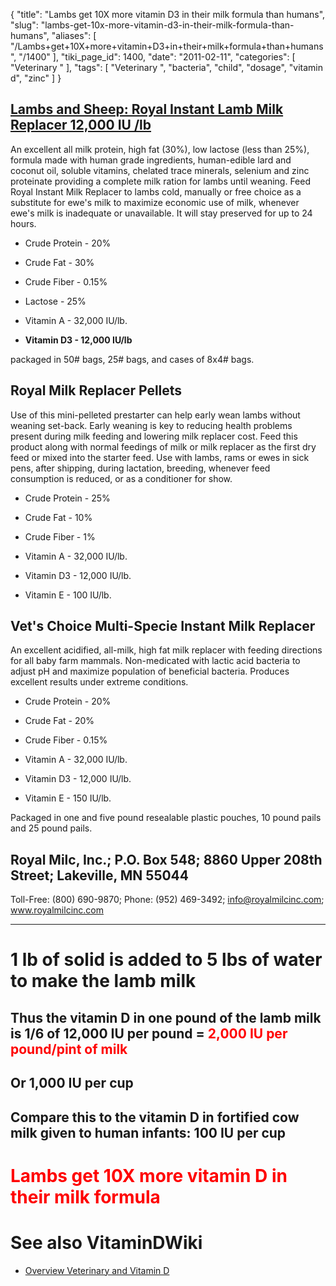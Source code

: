 {
    "title": "Lambs get 10X more vitamin D3 in their milk formula than humans",
    "slug": "lambs-get-10x-more-vitamin-d3-in-their-milk-formula-than-humans",
    "aliases": [
        "/Lambs+get+10X+more+vitamin+D3+in+their+milk+formula+than+humans",
        "/1400"
    ],
    "tiki_page_id": 1400,
    "date": "2011-02-11",
    "categories": [
        "Veterinary "
    ],
    "tags": [
        "Veterinary ",
        "bacteria",
        "child",
        "dosage",
        "vitamin d",
        "zinc"
    ]
}


## [Lambs and Sheep: Royal Instant Lamb Milk Replacer 12,000 IU /lb](http://www.royalmilcinc.com/lambs_and_sheep.html)

An excellent all milk protein, high fat (30%), low lactose (less than 25%), formula made with human grade ingredients, human-edible lard and coconut oil, soluble vitamins, chelated trace minerals, selenium and zinc proteinate providing a complete milk ration for lambs until weaning. Feed Royal Instant Milk Replacer to lambs cold, manually or free choice as a substitute for ewe's milk to maximize economic use of milk, whenever ewe's milk is inadequate or unavailable. It will stay preserved for up to 24 hours.

* Crude Protein - 20%

* Crude Fat - 30%

* Crude Fiber - 0.15%

* Lactose - 25%

* Vitamin A - 32,000 IU/lb.

*  **Vitamin D3 - 12,000 IU/lb** 

packaged in 50# bags, 25# bags, and cases of 8x4# bags.

## Royal Milk Replacer Pellets

Use of this mini-pelleted prestarter can help early wean lambs without weaning set-back. Early weaning is key to reducing health problems present during milk feeding and lowering milk replacer cost. Feed this product along with normal feedings of milk or milk replacer as the first dry feed or mixed into the starter feed. Use with lambs, rams or ewes in sick pens, after shipping, during lactation, breeding, whenever feed consumption is reduced, or as a conditioner for show.

* Crude Protein - 25%

* Crude Fat - 10%

* Crude Fiber - 1%

* Vitamin A - 32,000 IU/lb.

* Vitamin D3 - 12,000 IU/lb.

* Vitamin E - 100 IU/lb.

## Vet's Choice Multi-Specie Instant Milk Replacer

An excellent acidified, all-milk, high fat milk replacer with feeding directions for all baby farm mammals. Non-medicated with lactic acid bacteria to adjust pH and maximize population of beneficial bacteria. Produces excellent results under extreme conditions.

* Crude Protein - 20%

* Crude Fat - 20%

* Crude Fiber - 0.15%

* Vitamin A - 32,000 IU/lb.

* Vitamin D3 - 12,000 IU/lb.

* Vitamin E - 150 IU/lb.

Packaged in one and five pound resealable plastic pouches, 10 pound pails and 25 pound pails.

## Royal Milc, Inc.; P.O. Box 548; 8860 Upper 208th Street; Lakeville, MN 55044

Toll-Free:  (800) 690-9870; Phone:  (952) 469-3492; info@royalmilcinc.com; www.royalmilcinc.com

- - - - - - - - - - 

# 1 lb of solid is added to 5 lbs of water to make the lamb milk

## Thus the vitamin D in one pound of the lamb milk is 1/6 of 12,000 IU per pound = <span style="color:#F00;">2,000 IU per pound/pint of milk</span>

## Or 1,000 IU per cup

## Compare this to the vitamin D in fortified cow milk given to human infants: 100 IU per cup

# <span style="color:#F00;">Lambs get 10X more vitamin D in their milk formula</span>

# See also VitaminDWiki

* [Overview Veterinary and Vitamin D](/posts/overview-veterinary-and-vitamin-d)
